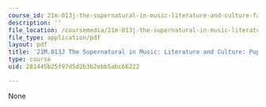 ```yaml
---
course_id: 21m-013j-the-supernatural-in-music-literature-and-culture-fall-2013
description: ''
file_location: /coursemedia/21m-013j-the-supernatural-in-music-literature-and-culture-fall-2013/281445b25f97d5d2b3b2ebb5abc66222_MIT21M_013JF13_PupPly_excpt.pdf
file_type: application/pdf
layout: pdf
title: '21M.013J The Supernatural in Music: Literature and Culture: Puppet Play Excepts'
type: course
uid: 281445b25f97d5d2b3b2ebb5abc66222

---
```

None